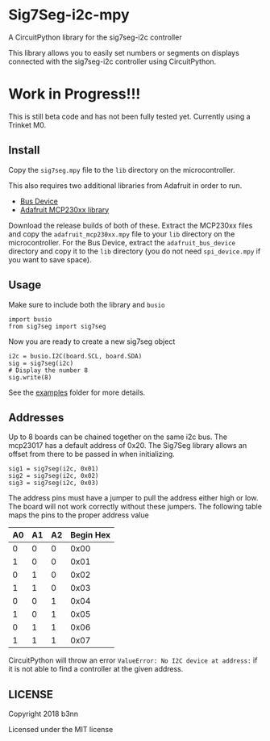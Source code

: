 # Sig7Seg-i2c-mpy
A CircuitPython library for the sig7seg-i2c controller 

This library allows you to easily set numbers or segments on displays connected with the sig7seg-i2c controller using CircuitPython.

# Work in Progress!!!
This is still beta code and has not been fully tested yet. Currently using a Trinket M0.

## Install
Copy the `sig7seg.mpy` file to the `lib` directory on the microcontroller.

This also requires two additional libraries from Adafruit in order to run. 
 * [Bus Device](https://github.com/adafruit/Adafruit_CircuitPython_BusDevice/releases)
 * [Adafruit MCP230xx library](https://github.com/adafruit/Adafruit_CircuitPython_MCP230xx/releases)

Download the release builds of both of these. Extract the MCP230xx files and copy the `adafruit_mcp230xx.mpy` file to your `lib` directory on the microcontroller. For the Bus Device, extract the `adafruit_bus_device` directory and copy it to the `lib` directory (you do not need `spi_device.mpy` if you want to save space).

## Usage

Make sure to include both the library and `busio`
```
import busio
from sig7seg import sig7seg
```

Now you are ready to create a new sig7seg object
```
i2c = busio.I2C(board.SCL, board.SDA)
sig = sig7seg(i2c)
# Display the number 8
sig.write(8)
```
See the [examples](examples) folder for more details.

## Addresses 

Up to 8 boards can be chained together on the same i2c bus. The mcp23017 has a default address of 0x20. The Sig7Seg library allows an offset from there to be passed in when initializing.

```
sig1 = sig7seg(i2c, 0x01)
sig2 = sig7seg(i2c, 0x02)
sig3 = sig7seg(i2c, 0x03)
```
The address pins must have a jumper to pull the address either high or low. The board will not work correctly without these jumpers. The following table maps the pins to the proper address value

| A0 | A1 | A2 | Begin Hex |
|----|----|----|-----------|
|  0 |  0 |  0 |  0x00     |
|  1 |  0 |  0 |  0x01     |
|  0 |  1 |  0 |  0x02     |
|  1 |  1 |  0 |  0x03     |
|  0 |  0 |  1 |  0x04     |
|  1 |  0 |  1 |  0x05     |
|  0 |  1 |  1 |  0x06     |
|  1 |  1 |  1 |  0x07     |

CircuitPython will throw an error `ValueError: No I2C device at address:` if it is not able to find a controller at the given address.

## LICENSE
Copyright 2018 b3nn

Licensed under the MIT license
